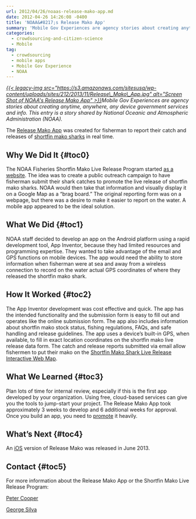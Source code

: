 ```yaml
---
url: 2012/04/26/noaas-release-mako-app.md
date: 2012-04-26 14:26:08 -0400
title: 'NOAA&#8217;s Release Mako App'
summary: 'Mobile Gov Experiences are agency stories about creating anytime, anywhere, any device government services and info. This entry is a story shared by National Oceanic and Atmospheric Administration (NOAA). The Release Mako App was created for fisherman to report their catch and releases of shortfin mako sharks in real time.'
categories:
  - crowdsourcing-and-citizen-science
  - Mobile
tag:
  - crowdsourcing
  - mobile apps
  - Mobile Gov Experience
  - NOAA
---
```


_[{{< legacy-img src="https://s3.amazonaws.com/sitesusa/wp-content/uploads/sites/212/2013/11/Release\_Mako\_App.jpg" alt="Screen Shot of NOAA's Release Mako App" >}}](https://s3.amazonaws.com/sitesusa/wp-content/uploads/sites/212/2013/11/Release_Mako_App.jpg)Mobile Gov Experiences are agency stories about creating anytime, anywhere, any device government services and info. This entry is a story shared by National Oceanic and Atmospheric Administration (NOAA)._

The <a href="http://apps.usa.gov/release-mako.shtml" rel="nofollow">Release Mako App</a> was created for fisherman to report their catch and releases of <a href="http://www.nmfs.noaa.gov/sfa/hms/shortfinmako/index.htm" rel="nofollow">shortfin mako sharks</a> in real time.

## <a name="x-Why We Did It"></a>Why We Did It {#toc0}

The NOAA Fisheries Shortfin Mako Live Release Program started <a href="http://www.nmfs.noaa.gov/sfa/hms/shortfinmako/Map/index.htm" rel="nofollow">as a website</a>. The idea was to create a public outreach campaign to have fisherman submit their shark catches to promote the live release of shortfin mako sharks. NOAA would then take that information and visually display it on a Google Map as a &#8220;brag board.&#8221; The original reporting form was on a webpage, but there was a desire to make it easier to report on the water. A mobile app appeared to be the ideal solution.

## <a name="x-What We Did"></a>What We Did {#toc1}

NOAA staff decided to develop an app on the Android platform using a rapid development tool, App Inventor, because they had limited resources and programming expertise. They wanted to take advantage of the email and GPS functions on mobile devices. The app would need the ability to store information when fisherman were at sea and away from a wireless connection to record on the water actual GPS coordinates of where they released the shortfin mako shark.

## <a name="x-How It Worked"></a>How It Worked {#toc2}

The App Inventor development was cost effective and quick. The app has the intended functionality and the submission form is easy to fill out and operates like the online submission form. The app also includes information about shortfin mako stock status, fishing regulations, FAQs, and safe handling and release guidelines. The app uses a device’s built-in GPS, when available, to fill in exact location coordinates on the shortfin mako live release data form. The catch and release reports submitted via email allow fishermen to put their mako on the <a href="http://www.nmfs.noaa.gov/sfa/hms/shortfinmako/Map/index.htm" rel="nofollow">Shortfin Mako Shark Live Release Interactive Web Map</a>.

## <a name="x-What We Learned"></a>What We Learned {#toc3}

Plan lots of time for internal review, especially if this is the first app developed by your organization. Using free, cloud-based services can give you the tools to jump-start your project. The Release Mako App took approximately 3 weeks to develop and 6 additional weeks for approval. Once you build an app, you need to [promote](http://mobilegovwiki.howto.gov/Promotion) it heavily.

## <a name="x-What's Next"></a>What&#8217;s Next {#toc4}

An [iOS](http://mobilegovwiki.howto.gov/iOS) version of Release Mako was released in June 2013.

## <a name="x-Contact"></a>Contact {#toc5}

For more information about the Release Mako App or the Shortfin Mako Live Release Program:
  
[Peter Cooper](mailto:peter.cooper@noaa.gov)
  
[George Silva](mailto:george.silva@noaa.gov)